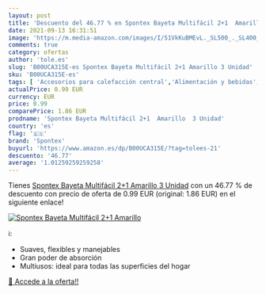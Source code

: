 ```yaml
---
layout: post
title: 'Descuento del 46.77 % en Spontex Bayeta Multifácil 2+1  Amarillo '
date: 2021-09-13 16:31:51
image: 'https://m.media-amazon.com/images/I/51VkKuBMEvL._SL500_._SL400_.jpg'
comments: true
category: ofertas
author: 'tole.es'
slug: 'B00UCA315E-es Spontex Bayeta Multifácil 2+1 Amarillo 3 Unidad'
sku: 'B00UCA315E-es'
tags: [ 'Accesorios para calefacción central','Alimentación y bebidas','Bricolaje y herramientas','Calefacción central y accesorios','Climatización','Cuidado y limpieza del hogar','Productos de limpieza para el hogar','Salud y cuidado personal','Suministros de construcción','bayeta','spontex', ]
actualPrice: 0.99 EUR
currency: EUR
price: 0.99
comparePrice: 1.86 EUR
prodname: 'Spontex Bayeta Multifácil 2+1  Amarillo  3 Unidad'
country: 'es'
flag: '🇪🇸'
brand: 'Spontex'
buyurl: 'https://www.amazon.es/dp/B00UCA315E/?tag=tolees-21'
descuento: '46.77'
average: '1.01259259259258'
---
```


Tienes [Spontex Bayeta Multifácil 2+1  Amarillo  3 Unidad](https://www.amazon.es/dp/B00UCA315E/?tag=tolees-21) con un 46.77 % de descuento con precio de oferta de 0.99 EUR (original: 1.86 EUR) en el siguiente enlace!

[![Spontex Bayeta Multifácil 2+1  Amarillo ](https://m.media-amazon.com/images/I/51VkKuBMEvL._SL500_._SL400_.jpg)](https://www.amazon.es/dp/B00UCA315E/?tag=tolees-21)

ℹ️:

- Suaves, flexibles y manejables
- Gran poder de absorción
- Multiusos: ideal para todas las superficies del hogar

[🛒 Accede a la oferta!!](https://www.amazon.es/dp/B00UCA315E/?tag=tolees-21)
